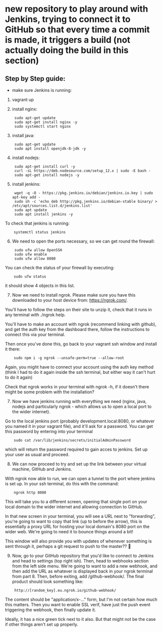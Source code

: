 # new repository to play around with Jenkins, trying to connect it to GitHub so that every time a commit is made, it triggers a build (not actually doing the build in this section)

## Step by Step guide:

- make sure Jenkins is running:
1. vagrant up
2. install nginx:

        sudo apt-get update
        sudo apt-get install nginx -y
        sudo systemctl start nginx

3. install java:

        sudo apt-get update
        sudo apt install openjdk-8-jdk -y

4. install nodejs:

        sudo apt-get install curl -y
        curl -sL https://deb.nodesource.com/setup_12.x | sudo -E bash -
        sudo apt-get install nodejs -y

5. install jenkins:

        wget -q -O - https://pkg.jenkins.io/debian/jenkins.io.key | sudo apt-key add -
        sudo sh -c 'echo deb http://pkg.jenkins.io/debian-stable binary/ > /etc/apt/sources.list.d/jenkins.list'
        sudo apt update
        sudo apt install jenkins -y

To check that jenkins is running:

        systemctl status jenkins

6. We need to open the ports necessary, so we can get round the firewall:

        sudo ufw allow OpenSSH
        sudo ufw enable
        sudo ufw allow 8080

You can check the status of your firewall by executing:

        sudo ufw status

it should show 4 objects in this list.

7. Now we need to install ngrok. Please make sure you have this downloaded to your host device from: https://ngrok.com/.

You'll have to follow the steps on their site to unzip it, check that it runs in any terminal with ./ngrok help.

You'll have to make an account with ngrok (recommend linking with github), and get the auth key from the dashboard there, follow the instructions to connect this via your terminal.

Then once you've done this, go back to your vagrant ssh window and install it there:

        sudo npm i -g ngrok --unsafe-perm=true --allow-root

Again, you might have to connect your account using the auth key method (think I had to do it again inside the ssh terminal, but either way it can't hurt to do it again)

Check that ngrok works in your terminal with ngrok -h, if it doesn't there might be some problem with the installation?

7. Now we have jenkins running with everything we need (nginx, java, nodejs and particularly ngrok - which allows us to open a local port to the wider internet).

Go to the local jenkins port (probably development.local:8080, or whatever you named it in your vagrant file), and it'll ask for a password. You can get this password by entering into your terminal

        sudo cat /var/lib/jenkins/secrets/initialAdminPassword

which will return the password required to gain acces to jenkins. Set up your user as usual and proceed.

8. We can now proceed to try and set up the link between your virtual machine, GitHub and Jenkins.

With ngrok now able to run, we can open a tunnel to the port where jenkins is set up. In your ssh terminal, do this with the command:

        ngrok http 8080

This will take you to a different screen, opening that single port on your local domain to the wider internet and allowing connection to GitHub.

In that new screen in your terminal, you will see a URL next to "forwarding", you're going to want to copy that link (up to before the arrow), this is essentially a proxy URL for hosting your local domain's 8080 port on the wider web. We're going to need it to bounce things around a bit!

This window will also provide you with updates of whenever something is sent through it, perhaps a git request to push to the master?? :taco:

9. Now, go to your GitHub repository that you'd like to connect to Jenkins and head to settings (top right ish). Then, head to webhooks section from the left side menu. We're going to want to add a new webhook, and then add the URL as whatever is displayed back in your ngrok terminal from part 8. Then, before exiting, add /github-webhook/. The final product should look something like:

        http://[random_key].eu.ngrok.io/github-webhook/

The content should be "application/x-..." form, but I'm not certain how much this matters. Then you want to enable SSL verif, have just the push event triggering the webhook, then finally update it.

Ideally, it has a nice green tick next to it also. But that might not be the case if other things aren't set up properly.
